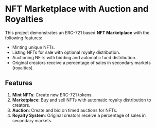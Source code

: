 # **NFT Marketplace with Auction and Royalties**

This project demonstrates an ERC-721 based **NFT Marketplace** with the following features:

- Minting unique NFTs.
- Listing NFTs for sale with optional royalty distribution.
- Auctioning NFTs with bidding and automatic fund distribution.
- Original creators receive a percentage of sales in secondary markets (royalties).

## **Features**

1. **Mint NFTs**: Create new ERC-721 tokens.
2. **Marketplace**: Buy and sell NFTs with automatic royalty distribution to creators.
3. **Auction**: Create and bid on timed auctions for NFTs.
4. **Royalty System**: Original creators receive a percentage of sales in secondary markets.
